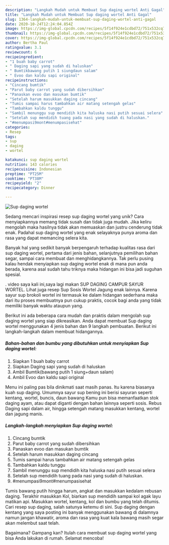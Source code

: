 ```yaml
---
description: "Langkah Mudah untuk Membuat Sup daging wortel Anti Gagal"
title: "Langkah Mudah untuk Membuat Sup daging wortel Anti Gagal"
slug: 1364-langkah-mudah-untuk-membuat-sup-daging-wortel-anti-gagal
date: 2020-10-24T12:24:04.854Z
image: https://img-global.cpcdn.com/recipes/5f14f924e1cdbd72/751x532cq70/sup-daging-wortel-foto-resep-utama.jpg
thumbnail: https://img-global.cpcdn.com/recipes/5f14f924e1cdbd72/751x532cq70/sup-daging-wortel-foto-resep-utama.jpg
cover: https://img-global.cpcdn.com/recipes/5f14f924e1cdbd72/751x532cq70/sup-daging-wortel-foto-resep-utama.jpg
author: Bertha Paul
ratingvalue: 3.1
reviewcount: 6
recipeingredient:
- "1 buah baby carrot"
- " Daging sapi yang sudah di haluskan"
- " Bumtikbawang putih 1 siungdaun salam"
- " Evoo dan kaldu sapi original"
recipeinstructions:
- "Cincang bumtik"
- "Parut baby carrot yang sudah dibersihkan"
- "Panaskan evoo dan masukan bumtik"
- "Setelah harum masukkan daging cincang"
- "Tumis sampai harus tambahkan air matang setengah gelas"
- "Tambahkan kaldu tunggu"
- "Sambil menunggu sup mendidih kita haluska nasi putih sesuai selera"
- "Setelah sup mendidih tuang pada nasi yang sudah di haluskan."
- "#menumpasi9mont#menumpasisehat"
categories:
- Resep
tags:
- sup
- daging
- wortel

katakunci: sup daging wortel 
nutrition: 143 calories
recipecuisine: Indonesian
preptime: "PT25M"
cooktime: "PT38M"
recipeyield: "2"
recipecategory: Dinner

---
```



![Sup daging wortel](https://img-global.cpcdn.com/recipes/5f14f924e1cdbd72/751x532cq70/sup-daging-wortel-foto-resep-utama.jpg)

Sedang mencari inspirasi resep sup daging wortel yang unik? Cara menyiapkannya memang tidak susah dan tidak juga mudah. Jika keliru mengolah maka hasilnya tidak akan memuaskan dan justru cenderung tidak enak. Padahal sup daging wortel yang enak selayaknya punya aroma dan rasa yang dapat memancing selera kita.

Banyak hal yang sedikit banyak berpengaruh terhadap kualitas rasa dari sup daging wortel, pertama dari jenis bahan, selanjutnya pemilihan bahan segar, sampai cara membuat dan menghidangkannya. Tak perlu pusing kalau hendak menyiapkan sup daging wortel enak di mana pun anda berada, karena asal sudah tahu triknya maka hidangan ini bisa jadi suguhan spesial.

. video saya kali ini,saya lagi makan SUP DAGING CAMPUR SAYUR WORTEL. Lihat juga resep Sup Sosis Wortel Jagung enak lainnya. Karena sayur sup brokoli wortel ini termasuk ke dalam hidangan sederhana maka dari itu proses membuatnya pun cukup praktis, cocok bagi anda yang tidak memiliki banyak waktu ataupun yang.


Berikut ini ada beberapa cara mudah dan praktis dalam mengolah sup daging wortel yang siap dikreasikan. Anda dapat membuat Sup daging wortel menggunakan 4 jenis bahan dan 9 langkah pembuatan. Berikut ini langkah-langkah dalam membuat hidangannya.

<!--inarticleads1-->

##### Bahan-bahan dan bumbu yang dibutuhkan untuk menyiapkan Sup daging wortel:

1. Siapkan 1 buah baby carrot
1. Siapkan  Daging sapi yang sudah di haluskan
1. Ambil  Bumtik(bawang putih 1 siung+daun salam)
1. Ambil  Evoo dan kaldu sapi original


Menu ini paling pas bila dinikmati saat masih panas. Itu karena biasanya kuah sup daging. Umumnya sayur sup bening ini berisi sayuran seperti kentang, wortel, buncis, daun bawang Kamu pun bisa memanfaatkan stok daging ayam, atau dapat diganti dengan bahan lainnya seperti sosis. Rebus Daging sapi dalam air, hingga setengah matang masukkan kentang, wortel dan jagung manis. 

<!--inarticleads2-->

##### Langkah-langkah menyiapkan Sup daging wortel:

1. Cincang bumtik
1. Parut baby carrot yang sudah dibersihkan
1. Panaskan evoo dan masukan bumtik
1. Setelah harum masukkan daging cincang
1. Tumis sampai harus tambahkan air matang setengah gelas
1. Tambahkan kaldu tunggu
1. Sambil menunggu sup mendidih kita haluska nasi putih sesuai selera
1. Setelah sup mendidih tuang pada nasi yang sudah di haluskan.
1. #menumpasi9mont#menumpasisehat


Tumis bawang putih hingga harum, angkat dan masukkan kedalam rebusan daging. Terakhir masukkan Kol, biarkan sup mendidih sampai kol agak layu matikan api. Masukkan wortel, kentang, kol dan bumbu yang telah ditumis. Cari resep sup daging, salah satunya ketemu di sini. Sup daging dengan kentang yang saya posting ini banyak menggunakan bawang di dalamnya namun jangan khawatir, aroma dan rasa yang kuat kala bawang masih segar akan melembut saat telah. 

Bagaimana? Gampang kan? Itulah cara membuat sup daging wortel yang bisa Anda lakukan di rumah. Selamat mencoba!
